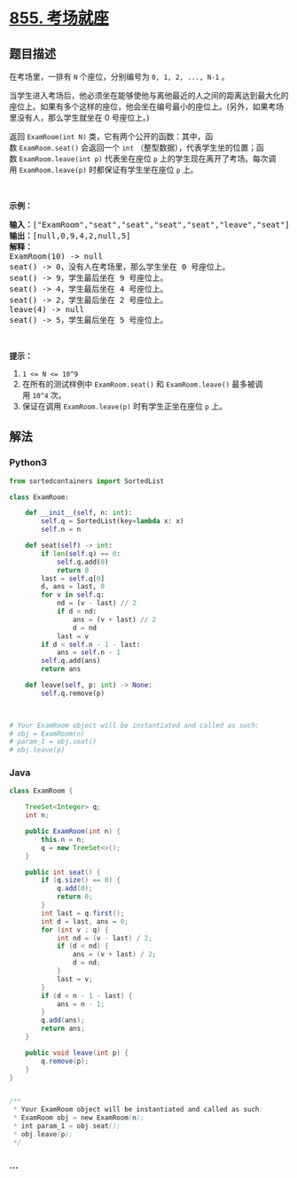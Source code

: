 # [855. 考场就座](https://leetcode-cn.com/problems/exam-room)



## 题目描述

<!-- 这里写题目描述 -->

<p>在考场里，一排有&nbsp;<code>N</code>&nbsp;个座位，分别编号为&nbsp;<code>0, 1, 2, ..., N-1</code>&nbsp;。</p>

<p>当学生进入考场后，他必须坐在能够使他与离他最近的人之间的距离达到最大化的座位上。如果有多个这样的座位，他会坐在编号最小的座位上。(另外，如果考场里没有人，那么学生就坐在 0 号座位上。)</p>

<p>返回&nbsp;<code>ExamRoom(int N)</code>&nbsp;类，它有两个公开的函数：其中，函数&nbsp;<code>ExamRoom.seat()</code>&nbsp;会返回一个&nbsp;<code>int</code>&nbsp;（整型数据），代表学生坐的位置；函数&nbsp;<code>ExamRoom.leave(int p)</code>&nbsp;代表坐在座位 <code>p</code> 上的学生现在离开了考场。每次调用&nbsp;<code>ExamRoom.leave(p)</code>&nbsp;时都保证有学生坐在座位&nbsp;<code>p</code>&nbsp;上。</p>

<p>&nbsp;</p>

<p><strong>示例：</strong></p>

<pre><strong>输入：</strong>[&quot;ExamRoom&quot;,&quot;seat&quot;,&quot;seat&quot;,&quot;seat&quot;,&quot;seat&quot;,&quot;leave&quot;,&quot;seat&quot;], [[10],[],[],[],[],[4],[]]
<strong>输出：</strong>[null,0,9,4,2,null,5]
<strong>解释：</strong>
ExamRoom(10) -&gt; null
seat() -&gt; 0，没有人在考场里，那么学生坐在 0 号座位上。
seat() -&gt; 9，学生最后坐在 9 号座位上。
seat() -&gt; 4，学生最后坐在 4 号座位上。
seat() -&gt; 2，学生最后坐在 2 号座位上。
leave(4) -&gt; null
seat() -&gt; 5，学生最后坐在 5 号座位上。
</pre>

<p>&nbsp;</p>

<p><strong>提示：</strong></p>

<ol>
	<li><code>1 &lt;= N &lt;= 10^9</code></li>
	<li>在所有的测试样例中&nbsp;<code>ExamRoom.seat()</code>&nbsp;和&nbsp;<code>ExamRoom.leave()</code>&nbsp;最多被调用&nbsp;<code>10^4</code>&nbsp;次。</li>
	<li>保证在调用&nbsp;<code>ExamRoom.leave(p)</code>&nbsp;时有学生正坐在座位 <code>p</code> 上。</li>
</ol>


## 解法

<!-- 这里可写通用的实现逻辑 -->

<!-- tabs:start -->

### **Python3**

<!-- 这里可写当前语言的特殊实现逻辑 -->

```python
from sortedcontainers import SortedList

class ExamRoom:

    def __init__(self, n: int):
        self.q = SortedList(key=lambda x: x)
        self.n = n

    def seat(self) -> int:
        if len(self.q) == 0:
            self.q.add(0)
            return 0
        last = self.q[0]
        d, ans = last, 0
        for v in self.q:
            nd = (v - last) // 2
            if d < nd:
                ans = (v + last) // 2
                d = nd
            last = v
        if d < self.n - 1 - last:
            ans = self.n - 1
        self.q.add(ans)
        return ans

    def leave(self, p: int) -> None:
        self.q.remove(p)
        


# Your ExamRoom object will be instantiated and called as such:
# obj = ExamRoom(n)
# param_1 = obj.seat()
# obj.leave(p)
```

### **Java**

<!-- 这里可写当前语言的特殊实现逻辑 -->

```java
class ExamRoom {

    TreeSet<Integer> q;
    int n;

    public ExamRoom(int n) {
        this.n = n;
        q = new TreeSet<>();
    }

    public int seat() {
        if (q.size() == 0) {
            q.add(0);
            return 0;
        }
        int last = q.first();
        int d = last, ans = 0;
        for (int v : q) {
            int nd = (v - last) / 2;
            if (d < nd) {
                ans = (v + last) / 2;
                d = nd; 
            }
            last = v;
        }
        if (d < n - 1 - last) {
            ans = n - 1;
        }
        q.add(ans);
        return ans;
    }

    public void leave(int p) {
        q.remove(p);
    }
}


/**
 * Your ExamRoom object will be instantiated and called as such:
 * ExamRoom obj = new ExamRoom(n);
 * int param_1 = obj.seat();
 * obj.leave(p);
 */
```

### **...**

```

```

<!-- tabs:end -->
